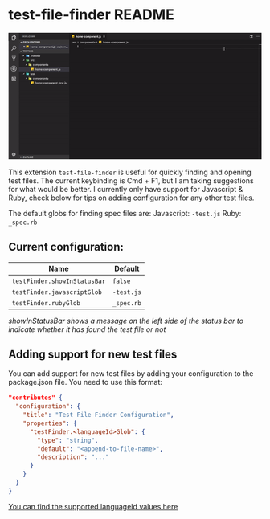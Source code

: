 # test-file-finder README

![Video of functionality](Feature.gif)

This extension `test-file-finder` is useful for quickly finding and opening test files.
The current keybinding is Cmd + F1, but I am taking suggestions for what would be better.
I currently only have support for Javascript & Ruby, check below for tips on adding configuration for any other test files.

The default globs for finding spec files are:
Javascript: `-test.js`
Ruby: `_spec.rb`

## Current configuration:

| Name | Default |
| -- | -- |
| `testFinder.showInStatusBar` | `false` |
| `testFinder.javascriptGlob` | `-test.js` |
| `testFinder.rubyGlob` | `_spec.rb` |

*showInStatusBar shows a message on the left side of the status bar to indicate whether it has found the test file or not*



## Adding support for new test files
You can add support for new test files by adding your configuration to the package.json file.
You need to use this format:

```json
"contributes" {
  "configuration": {
    "title": "Test File Finder Configuration",
    "properties": {
      "testFinder.<languageId>Glob": {
        "type": "string",
        "default": "<append-to-file-name>",
        "description": "..."
      }
    }
  }
}
```

[You can find the supported languageId values here](https://code.visualstudio.com/docs/languages/identifiers)
